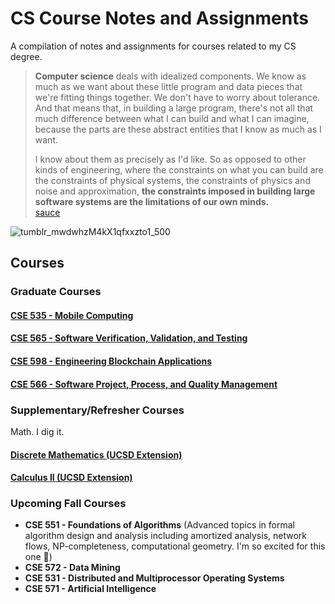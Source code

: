 # CS Course Notes and Assignments

A compilation of notes and assignments for courses related to my CS degree.

> **Computer science** deals with idealized components. We know as much as we want about these little program and data pieces that we're fitting things together. We don't have to worry about tolerance. And that means that, in building a large program, there's not all that much difference between what I can build and what I can imagine, because the parts are these abstract entities that I know as much as I want. 
> 
> I know about them as precisely as I'd like. So as opposed to other kinds of engineering, where the constraints on what you can build are the constraints of physical systems, the constraints of physics and noise and approximation, **the constraints imposed in building large software systems are the limitations of our own minds.** \
[sauce](https://ocw.mit.edu/courses/electrical-engineering-and-computer-science/6-001-structure-and-interpretation-of-computer-programs-spring-2005/video-lectures/1a-overview-and-introduction-to-lisp/)

![tumblr_mwdwhzM4kX1qfxxzto1_500](https://user-images.githubusercontent.com/17733481/148863052-bc89a7bf-8bb2-4d1a-85e2-e73ac1c1897e.gif)

## Courses

### Graduate Courses
#### [CSE 535 - Mobile Computing](CSE535-MobileComputing/README.md)
#### [CSE 565 - Software Verification, Validation, and Testing](CSE565-SoftwareTesting/README.md)
#### [CSE 598 - Engineering Blockchain Applications](CSE598-BlockchainApps/README.md)
#### [CSE 566 - Software Project, Process, and Quality Management ](CSE566-SoftwareProcess/README.md)

### Supplementary/Refresher Courses
Math. I dig it.
#### [Discrete Mathematics (UCSD Extension)](DiscreteMathematics/README.md)
#### [Calculus II (UCSD Extension)](Calculus2/README.md)

### Upcoming Fall Courses
* **CSE 551 - Foundations of Algorithms** (Advanced topics in formal algorithm design and analysis including amortized analysis, network flows, NP-completeness, computational geometry. I'm so excited for this one 🤩)
* **CSE 572 - Data Mining**
* **CSE 531 - Distributed and Multiprocessor Operating Systems**
* **CSE 571 - Artificial Intelligence**
